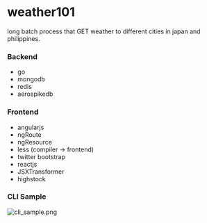 # weather101
long batch process that GET weather to different cities in japan and philippines.

### Backend

* go
* mongodb
* redis
* aerospikedb

### Frontend

* angularjs
* ngRoute
* ngResource
* less (compiler -> frontend)
* twitter bootstrap
* reactjs
* JSXTransformer
* highstock

### CLI Sample

![cli_sample.png](https://bitbucket.org/repo/BpM8dn/images/404234857-cli_sample.png)